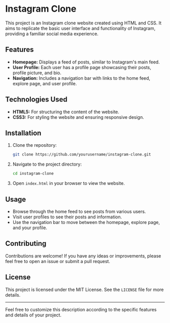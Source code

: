 # Instagram Clone

This project is an Instagram clone website created using HTML and CSS. It aims to replicate the basic user interface and functionality of Instagram, providing a familiar social media experience.

## Features

- **Homepage:** Displays a feed of posts, similar to Instagram's main feed.
- **User Profile:** Each user has a profile page showcasing their posts, profile picture, and bio.
- **Navigation:** Includes a navigation bar with links to the home feed, explore page, and user profile.

## Technologies Used

- **HTML5:** For structuring the content of the website.
- **CSS3:** For styling the website and ensuring responsive design.

## Installation

1. Clone the repository:
   ```bash
   git clone https://github.com/yourusername/instagram-clone.git
   ```
2. Navigate to the project directory:
   ```bash
   cd instagram-clone
   ```
3. Open `index.html` in your browser to view the website.

## Usage

- Browse through the home feed to see posts from various users.
- Visit user profiles to see their posts and information.
- Use the navigation bar to move between the homepage, explore page, and your profile.

## Contributing

Contributions are welcome! If you have any ideas or improvements, please feel free to open an issue or submit a pull request.

## License

This project is licensed under the MIT License. See the `LICENSE` file for more details.

---

Feel free to customize this description according to the specific features and details of your project.
